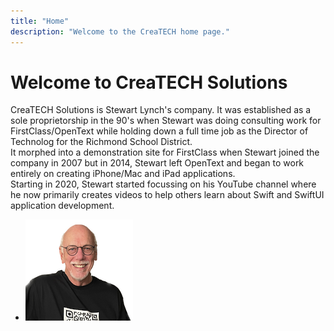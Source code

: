 ```yaml
---
title: "Home" 
description: "Welcome to the CreaTECH home page." 
---
```


# Welcome to CreaTECH Solutions

CreaTECH Solutions is Stewart Lynch's company.  It was established as a sole proprietorship in the 90's when Stewart was doing consulting work for FirstClass/OpenText while holding down a full time job as the Director of Technolog for the Richmond School District.<br/>It morphed into a demonstration site for FirstClass when Stewart joined the company in 2007 but in 2014, Stewart left OpenText and began to work entirely on creating iPhone/Mac and iPad applications.  <br/>Starting in 2020, Stewart started focussing on his YouTube channel where he now primarily creates videos to help others learn about Swift and SwiftUI application development.

* ![Stewart](./assets/Stewart.png) 

